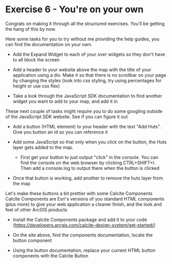 # Exercise 6 - You're on your own

Congrats on making it through all the structured exercises. You'll be getting the hang of this by now.

Here some tasks for you to try without me providing the help guides, you can find the documentation on your own.

 - Add the Expand Widget to each of your over widgets so they don't have to all block the screen

 - Add a header to your website above the map with the title of your application using a div. Make it so that there is no scrollbar on your page by changing the styles (look into css styling, try using percentages for height or use css flex)

 - Take a look through the JavaScript SDK documentation to find another widget you want to add to your map, and add it in

These next couple of tasks might require you to do some googling outside of the JavaScript SDK website. See if you can figure it out

 - Add a button (HTML element) to your header with the text "Add Huts". Give you button an id so you can reference it

 - Add some JavaScript so that only when you click on the button, the Huts layer gets added to the map.
      - First get your button to just output "click" in the console. You can find the console on the web browser by clicking CTRL+SHIFT+I. Then add a console.log to output there when the button is clicked
  
 - Once that button is working, add another to remove the huts layer from the map

Let's make these buttons a bit prettier with some Calcite Components
Calcite Components are Esri's versions of you standard HTML components (plus more) to give your web application a cleaner finish, and the look and feel of other ArcGIS products

 - Install the Calcite Components package and add it to your code (https://developers.arcgis.com/calcite-design-system/get-started/)

 - On the site above, find the components documentation, locate the button component

 - Using the button documentation, replace your current HTML button components with the Calcite Button

